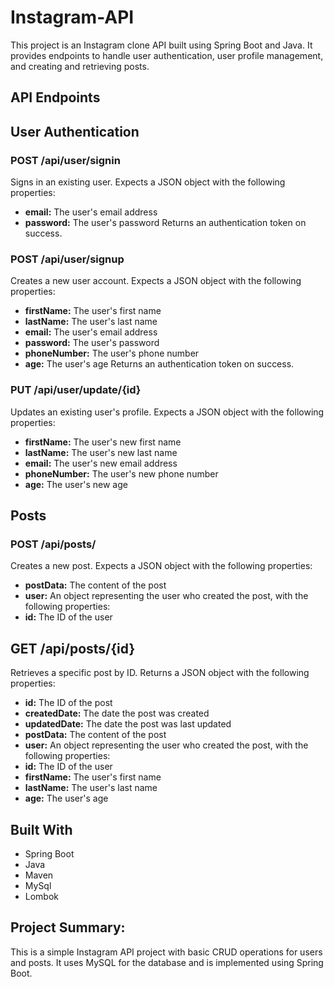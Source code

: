 # Instagram-API
This project is an Instagram clone API built using Spring Boot and Java. It provides endpoints to handle user authentication, user profile management, and creating and retrieving posts.

## API Endpoints
## User Authentication
### POST /api/user/signin
Signs in an existing user. Expects a JSON object with the following properties:
- **email:** The user's email address
- **password:** The user's password
Returns an authentication token on success.

### POST /api/user/signup
Creates a new user account. Expects a JSON object with the following properties:
- **firstName:** The user's first name
- **lastName:** The user's last name
- **email:** The user's email address
- **password:** The user's password
- **phoneNumber:** The user's phone number
- **age:** The user's age
Returns an authentication token on success.

### PUT /api/user/update/{id}
Updates an existing user's profile. Expects a JSON object with the following properties:
- **firstName:** The user's new first name
- **lastName:** The user's new last name
- **email:** The user's new email address
- **phoneNumber:** The user's new phone number
- **age:** The user's new age

## Posts
### POST /api/posts/
Creates a new post. Expects a JSON object with the following properties:
- **postData:** The content of the post
- **user:** An object representing the user who created the post, with the following properties:
- **id:** The ID of the user

## GET /api/posts/{id}
Retrieves a specific post by ID. Returns a JSON object with the following properties:
- **id:** The ID of the post
- **createdDate:** The date the post was created
- **updatedDate:** The date the post was last updated
- **postData:** The content of the post
- **user:** An object representing the user who created the post, with the following properties:
- **id:** The ID of the user
- **firstName:** The user's first name
- **lastName:** The user's last name
- **age:** The user's age

## Built With
- Spring Boot
- Java
- Maven
- MySql
- Lombok

## Project Summary:
This is a simple Instagram API project with basic CRUD operations for users and posts. It uses MySQL for the database and is implemented using Spring Boot.
